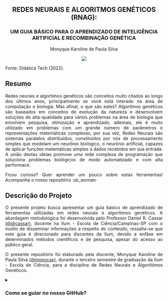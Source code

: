 <h2 align="center"> REDES NEURAIS E ALGORITMOS GENÉTICOS (RNAG): </h2>
<h3 align="center"> UM GUIA BÁSICO PARA O APRENDIZADO DE INTELIGÊNCIA ARTIFICIAL E RECOMBINAÇÃO GENÉTICA </h3>

<p align="center"> Monyque Karoline de Paula Silva </p>

<p align="center"><img src="https://user-images.githubusercontent.com/106678040/224770751-a0023d85-5aee-46cd-906a-faf26adfdca2.png"></p>

<p align=""> Fonte: Didática Tech (2022). </p>

## Resumo
<p align="justify">
Redes neurais e algortímos genéticos são conceitos muito citados ao longo dos últimos anos, principalmente se você está interado na área de computação e biologia. Mas afinal, o que são estes? Algorítmos genéticos são baseados em conceitos de evolução da natureza e desenvolvem soluções de alta-qualidade para vários problemas na área de biologia que envolvem pesquisa, otimização e aprendizado, ademais, ele é muito utilizado em problemas com um grande número de parâmetros e representações matemáticas complexas, por sua vez, Redes Neurais são sistemas paralelos distribuídos, constituídos por nós de processamento simples que modelam um neurônio biológico, o neurônio artificial, capazes de aplicar funções matemáticas simples a dados recebidos em sua entrada.  A união destas ideias promove uma rede complexa de programação que soluciona problemas biológicos de modo automatizado e com alta performace. </p>
<p align="justify">
Ficou curioso? Quer aprender um pouco sobre estas ferramentas! Acompanhe o nosso repositório :ok_woman: </p>

## Descrição do Projeto
<p align="justify">
O presente projeto busca apresentar um guia básico de aprendizado de ferramentas utilizadas em redes neurais e algoritimos genéticos. A abordagem metodológica foi desenvolvida pelo Professor Daniel R. Cassar <a href="https://github.com/drcassar"> (@drcassar)</a>, docente na Ilum - Escola de Ciência/Campinas-SP com o inutito de disseminar informações a respeito do conteúdo, ressalta-se que este guia é direcionado para discentes da Ilum, devido a enfâse em determinados métodos científicos e de pesquisa, apesar do acesso ao público geral. </p>

<p align="justify"> O presente repositório foi elaborado pela discente, Monyque Karoline de Paula Silva <a href="https://github.com/monocas"> (@monocas)</a>,  durante o terceiro semestre de graduação da Ilum - Escola de Ciência, para a disciplina de Redes Neurais e Algortítimos Genéticos. </p>

<details><summary><h3><b>Como se guiar no nosso GitHub?</h3></b></summary>
<p align="justify">
 É bem simples! Existem duas grandes divisões no GitHub, os arquivos do tipo <i>.ipynb</i> e os do tipo <i>.py</i>, os do formato <i>.ipynb</i> se encontram divididos em dois grandes segmentos que possuem sua própria pasta com todos os arquivos utilizados que descrevem os códigos realizados ao decorrer da disciplina ministrada, os quais são: </p>
 
- <a href="https://github.com/monocas/Redes-Neurais-e-Algoritmos-Geneticos/tree/main/AlgoritmosGeneticos">Algorítmos Genéticos </a>

- <a href="https://github.com/monocas/Redes-Neurais-e-Algoritmos-Geneticos/tree/main/RedesNeurais"> Redes Neurais </a>

<p align="justify">
Por sua vez, os arquivos do tipo <i>.py</i> são os responsáveis por armazenar informações, classes e funções utilizados em todo o projeto de aprendizado de redes neurais. 
</p>
